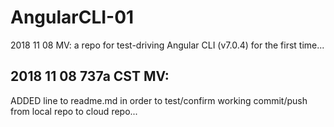 # AngularCLI-01
2018 11 08 MV: a repo for test-driving Angular CLI (v7.0.4) for the first time... 

## 2018 11 08 737a CST MV: 
ADDED line to readme.md in order to test/confirm working commit/push from local repo to cloud repo... 



